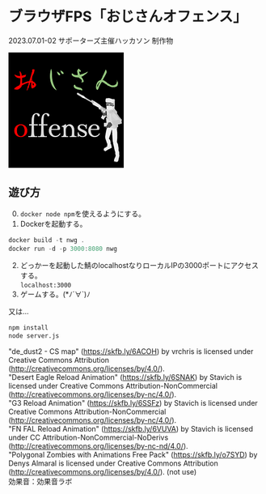 # ブラウザFPS「おじさんオフェンス」

2023.07.01-02 サポーターズ主催ハッカソン 制作物

![ロゴ](ozisanoffense_readmelogo.png)

## 遊び方

0. `docker node npm`を使えるようにする。
1. Dockerを起動する。

```powershell
docker build -t nwg .
docker run -d -p 3000:8080 nwg
```

2. どっかーを起動した鯖のlocalhostなりローカルIPの3000ポートにアクセスする。  
  `localhost:3000`
3. ゲームする。(*ﾉ´∀`)ﾉ

又は…

```sh
npm install
node server.js
```

"de_dust2 - CS map" (<https://skfb.ly/6ACOH>) by vrchris is licensed under Creative Commons Attribution (<http://creativecommons.org/licenses/by/4.0/>).  
"Desert Eagle Reload Animation" (<https://skfb.ly/6SNAK>) by Stavich is licensed under Creative Commons Attribution-NonCommercial (<http://creativecommons.org/licenses/by-nc/4.0/>).  
"G3 Reload Animation" (<https://skfb.ly/6SSFz>) by Stavich is licensed under Creative Commons Attribution-NonCommercial (<http://creativecommons.org/licenses/by-nc/4.0/>).  
"FN FAL Reload Animation" (<https://skfb.ly/6VUVA>) by Stavich is licensed under CC Attribution-NonCommercial-NoDerivs (<http://creativecommons.org/licenses/by-nc-nd/4.0/>).  
"Polygonal Zombies with Animations Free Pack" (<https://skfb.ly/o7SYD>) by Denys Almaral is licensed under Creative Commons Attribution (<http://creativecommons.org/licenses/by/4.0/>). (not use)  
効果音：効果音ラボ
